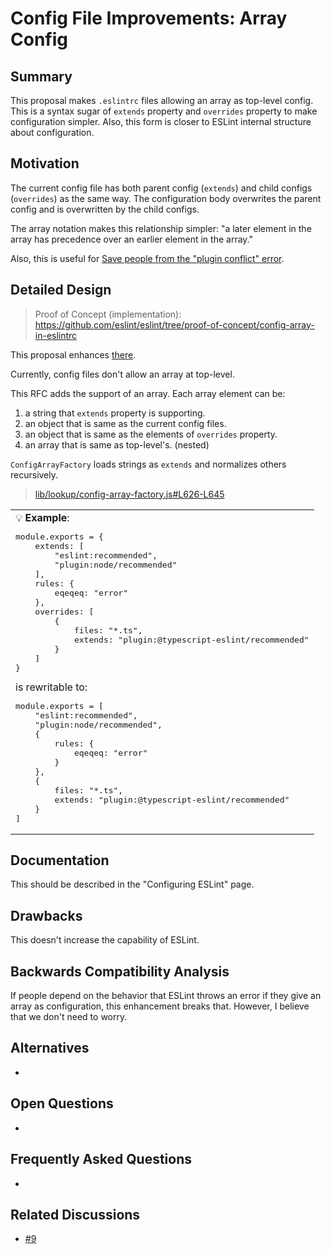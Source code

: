 # Config File Improvements: Array Config

## Summary

This proposal makes `.eslintrc` files allowing an array as top-level config. This is a syntax sugar of `extends` property and `overrides` property to make configuration simpler. Also, this form is closer to ESLint internal structure about configuration.

## Motivation

The current config file has both parent config (`extends`) and child configs (`overrides`) as the same way. The configuration body overwrites the parent config and is overwritten by the child configs.

The array notation makes this relationship simpler: "a later element in the array has precedence over an earlier element in the array."

Also, this is useful for [Save people from the "plugin conflict" error](major-02-plugin-resolution-change.md#save-people-from-the-plugin-conflict-error).

## Detailed Design

> Proof of Concept (implementation): https://github.com/eslint/eslint/tree/proof-of-concept/config-array-in-eslintrc

This proposal enhances [there](README.md#array-config).

Currently, config files don't allow an array at top-level.

This RFC adds the support of an array. Each array element can be:

1. a string that `extends` property is supporting.
1. an object that is same as the current config files.
1. an object that is same as the elements of `overrides` property.
1. an array that is same as top-level's. (nested)

`ConfigArrayFactory` loads strings as `extends` and normalizes others recursively.

> [lib/lookup/config-array-factory.js#L626-L645](https://github.com/eslint/eslint/blob/proof-of-concept/config-array-in-eslintrc/lib/_lookup/config-array-factory.js#L626-L645)

<table><td>
💡 <b>Example</b>:
<pre lang="js">
module.exports = {
    extends: [
        "eslint:recommended",
        "plugin:node/recommended"
    ],
    rules: {
        eqeqeq: "error"
    },
    overrides: [
        {
            files: "*.ts",
            extends: "plugin:@typescript-eslint/recommended"
        }
    ]
}
</pre>
is rewritable to:
<pre lang="js">
module.exports = [
    "eslint:recommended",
    "plugin:node/recommended",
    {
        rules: {
            eqeqeq: "error"
        }
    },
    {
        files: "*.ts",
        extends: "plugin:@typescript-eslint/recommended"
    }
]
</pre>
</td></table>

## Documentation

This should be described in the "Configuring ESLint" page.

## Drawbacks

This doesn't increase the capability of ESLint.

## Backwards Compatibility Analysis

If people depend on the behavior that ESLint throws an error if they give an array as configuration, this enhancement breaks that. However, I believe that we don't need to worry.

## Alternatives

-

## Open Questions

-

## Frequently Asked Questions

-

## Related Discussions

- [#9]

[#9]: https://github.com/eslint/rfcs/pull/9
